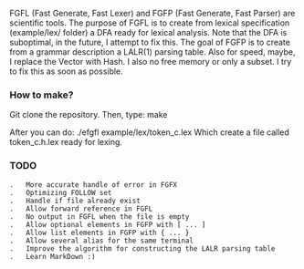 FGFL (Fast Generate, Fast Lexer) and FGFP (Fast Generate, Fast Parser)
are scientific tools.
The purpose of FGFL is to create from lexical specification (example/lex/ folder)
a DFA ready for lexical analysis. Note that the DFA is suboptimal, in the future,
I attempt to fix this. 
The goal of FGFP is to create from a grammar description a LALR(1) parsing table.
Also for speed, maybe, I replace the Vector with Hash.
I also no free memory or only a subset. I try to fix this as soon as possible.

### How to make? ###
Git clone the repository.
Then, type: make

After you can do: ./efgfl example/lex/token_c.lex
Which create a file called token_c.h.lex ready for lexing.

### TODO ###
	.	More accurate handle of error in FGFX
	.	Optimizing FOLLOW set
	.	Handle if file already exist
	.	Allow forward reference in FGFL
	.	No output in FGFL when the file is empty
	.	Allow optional elements in FGFP with [ ... ]
	.	Allow list elements in FGFP with { ... }
	.	Allow several alias for the same terminal
	.	Improve the algorithm for constructing the LALR parsing table
	.	Learn MarkDown :)

